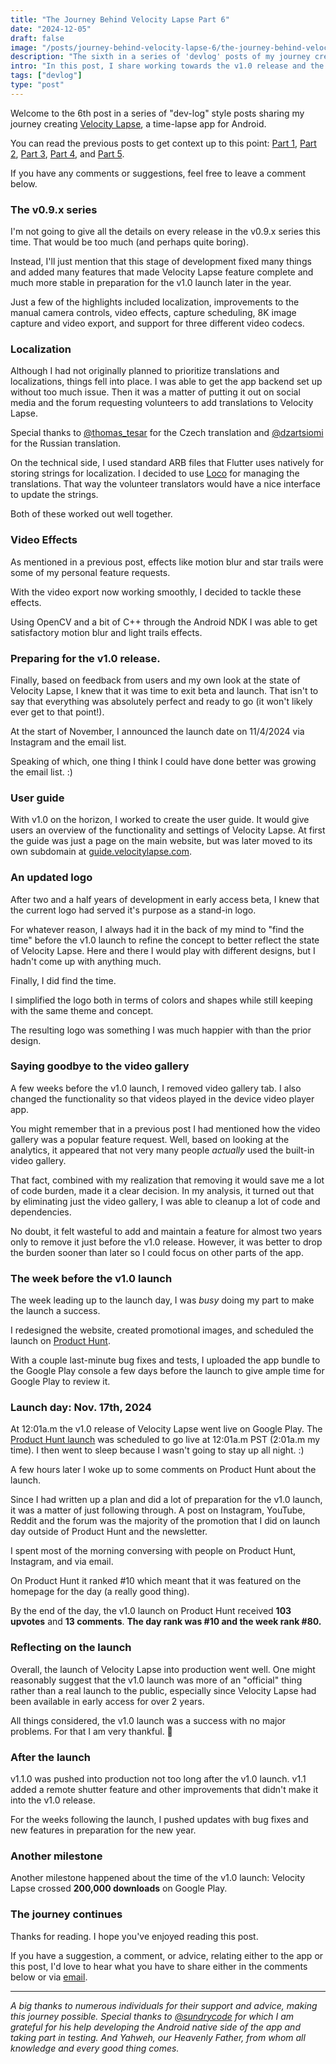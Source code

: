 ```yaml
---
title: "The Journey Behind Velocity Lapse Part 6"
date: "2024-12-05"
draft: false
image: "/posts/journey-behind-velocity-lapse-6/the-journey-behind-velocity-lapse-part-6-header.webp"
description: "The sixth in a series of 'devlog' posts of my journey creating Velocity Lapse, a time-lapse app for Android. In this post, I share working towards the v1.0 release and the launch."
intro: "In this post, I share working towards the v1.0 release and the launch."
tags: ["devlog"]
type: "post"
---
```


Welcome to the 6th post in a series of "dev-log" style posts sharing my journey creating [Velocity Lapse](https://velocitylapse.com), a time-lapse app for Android. 

You can read the previous posts to get context up to this point: [Part 1](/posts/journey-behind-velocity-lapse-part-1/), [Part 2](/posts/journey-behind-velocity-lapse-part-2/), [Part 3](/posts/journey-behind-velocity-lapse-part-3/), [Part 4](/posts/journey-behind-velocity-lapse-part-4/), and [Part 5](/posts/journey-behind-velocity-lapse-part-5/).

If you have any comments or suggestions, feel free to leave a comment below.


### The v0.9.x series

I'm not going to give all the details on every release in the v0.9.x series this time. That would be too much (and perhaps quite boring). 

Instead, I'll just mention that this stage of development fixed many things and added many features that made Velocity Lapse feature complete and much more stable in preparation for the v1.0 launch later in the year.

Just a few of the highlights included localization, improvements to the manual camera controls, video effects, capture scheduling, 8K image capture and video export, and support for three different video codecs.


### Localization 

Although I had not originally planned to prioritize translations and localizations, things fell into place. I was able to get the app backend set up without too much issue. Then it was a matter of putting it out on social media and the forum requesting volunteers to add translations to Velocity Lapse.

Special thanks to [@thomas_tesar](https://www.instagram.com/thomas_tesar/) for the Czech translation and [@dzartsiomi](https://www.instagram.com/dzartsiomi/) for the Russian translation.

On the technical side, I used standard ARB files that Flutter uses natively for storing strings for localization. I decided to use [Loco](https://localise.biz) for managing the translations. That way the volunteer translators would have a nice interface to update the strings.  

Both of these worked out well together.


### Video Effects 

As mentioned in a previous post, effects like motion blur and star trails were some of my personal feature requests. 

With the video export now working smoothly, I decided to tackle these effects.

Using OpenCV and a bit of C++ through the Android NDK I was able to get satisfactory motion blur and light trails effects.


### Preparing for the v1.0 release.

Finally, based on feedback from users and my own look at the state of Velocity Lapse, I knew that it was time to exit beta and launch. That isn't to say that everything was absolutely perfect and ready to go (it won't likely ever get to that point!). 

At the start of November, I announced the launch date on 11/4/2024 via Instagram and the email list. 

Speaking of which, one thing I think I could have done better was growing the email list. :)


### User guide 

With v1.0 on the horizon, I worked to create the user guide. It would give users an overview of the functionality and settings of Velocity Lapse. At first the guide was just a page on the main website, but was later moved to its own subdomain at [guide.velocitylapse.com](https://guide.velocitylapse.com).


### An updated logo

After two and a half years of development in early access beta, I knew that the current logo had served it's purpose as a stand-in logo. 

For whatever reason, I always had it in the back of my mind to "find the time" before the v1.0 launch to refine the concept to better reflect the state of Velocity Lapse. Here and there I would play with different designs, but I hadn't come up with anything much. 

Finally, I did find the time.

I simplified the logo both in terms of colors and shapes while still keeping with the same theme and concept. 

The resulting logo was something I was much happier with than the prior design.


### Saying goodbye to the video gallery

A few weeks before the v1.0 launch, I removed video gallery tab. I also changed the functionality so that videos played in the device video player app. 

You might remember that in a previous post I had mentioned how the video gallery was a popular feature request. Well, based on looking at the analytics, it appeared that not very many people *actually* used the built-in video gallery. 

That fact, combined with my realization that removing it would save me a lot of code burden, made it a clear decision. In my analysis, it turned out that by eliminating just the video gallery, I was able to cleanup a lot of code and dependencies.

No doubt, it felt wasteful to add and maintain a feature for almost two years only to remove it just before the v1.0 release. However, it was better to drop the burden sooner than later so I could focus on other parts of the app.


### The week before the v1.0 launch

The week leading up to the launch day, I was *busy* doing my part to make the launch a success.

I redesigned the website, created promotional images, and scheduled the launch on [Product Hunt](https://www.producthunt.com/products/velocity-lapse).

With a couple last-minute bug fixes and tests, I uploaded the app bundle to the Google Play console a few days before the launch to give ample time for Google Play to review it.


### Launch day: Nov. 17th, 2024

At 12:01a.m the v1.0 release of Velocity Lapse went live on Google Play. The [Product Hunt launch](https://www.producthunt.com/posts/velocity-lapse) was scheduled to go live at 12:01a.m PST (2:01a.m my time). I then went to sleep because I wasn't going to stay up all night. :)

A few hours later I woke up to some comments on Product Hunt about the launch. 

Since I had written up a plan and did a lot of preparation for the v1.0 launch, it was a matter of just following through. A post on Instagram, YouTube, Reddit and the forum was the majority of the promotion that I did on launch day outside of Product Hunt and the newsletter.

I spent most of the morning conversing with people on Product Hunt, Instagram, and via email. 

On Product Hunt it ranked #10 which meant that it was featured on the homepage for the day (a really good thing).

By the end of the day, the v1.0 launch on Product Hunt received **103 upvotes** and **13 comments**. **The day rank was #10 and the week rank #80.**

### Reflecting on the launch

Overall, the launch of Velocity Lapse into production went well. One might reasonably suggest that the v1.0 launch was more of an "official" thing rather than a real launch to the public, especially since Velocity Lapse had been available in early access for over 2 years. 

All things considered, the v1.0 launch was a success with no major problems. For that I am very thankful. 🎉 


### After the launch

v1.1.0 was pushed into production not too long after the v1.0 launch. v1.1 added a remote shutter feature and other improvements that didn't make it into the v1.0 release.

For the weeks following the launch, I pushed updates with bug fixes and new features in preparation for the new year.


### Another milestone

Another milestone happened about the time of the v1.0 launch: Velocity Lapse crossed **200,000 downloads** on Google Play.


### The journey continues

Thanks for reading. I hope you've enjoyed reading this post.

If you have a suggestion, a comment, or advice, relating either to the app or this post, I'd love to hear what you have to share either in the comments below or via [email](mailto:hi@noahrahm.com). 

----

*A big thanks to numerous individuals for their support and advice, making this journey possible. Special thanks to [@sundrycode](https://github.com/sundrycode) for which I am grateful for his help developing the Android native side of the app and taking part in testing. And Yahweh, our Heavenly Father, from whom all knowledge and every good thing comes.*
